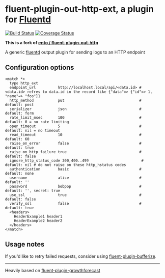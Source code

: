 # fluent-plugin-out-http-ext, a plugin for [Fluentd](http://fluentd.org)

[![Build Status](https://travis-ci.org/kawasakitoshiya/fluent-plugin-out-http-ext.svg)](https://travis-ci.org/kawasakitoshiya/fluent-plugin-out-http-ext)
[![Coverage Status](https://coveralls.io/repos/kawasakitoshiya/fluent-plugin-out-http-ext/badge.svg?branch=master&service=github)](https://coveralls.io/github/kawasakitoshiya/fluent-plugin-out-http-ext?branch=master)

**This is a fork of [ento / fluent-plugin-out-http](https://github.com/ento/fluent-plugin-out-http)**

A generic [fluentd][1] output plugin for sending logs to an HTTP endpoint

## Configuration options

    <match *>
      type http_ext
      endpoint_url          http://localhost.local/api/<data.id> # <data.id> refres to data.id in the record like {"data"=> {"id"=> 1, "name"=> "foo"}}
      http_method           put                                  # default: post
      serializer            json                                 # default: form
      rate_limit_msec       100                                  # default: 0 = no rate limiting
      open_timeout          5                                    # default: nil = no timeout
      read_timeout          10                                   # default: 60
      raise_on_error        false                                # default: true
      raise_on_http_failure true                                 # default: false
      ignore_http_status_code 300,400..499                        # default: nil # do not raise on these http_hstatus codes
      authentication        basic                                # default: none
      username              alice                                # default: ''
      password              bobpop                               # default: '', secret: true
      use_ssl               true                                 # default: false
      verify_ssl            false                                # default: true
      <headers>
        HeaderExample1 header1
        HeaderExample2 header2
      </headers>
    </match>

## Usage notes

If you'd like to retry failed requests, consider using [fluent-plugin-bufferize][3].

----

Heavily based on [fluent-plugin-growthforecast][2]

  [1]: http://fluentd.org/
  [2]: https://github.com/tagomoris/fluent-plugin-growthforecast
  [3]: https://github.com/sabottenda/fluent-plugin-bufferize
